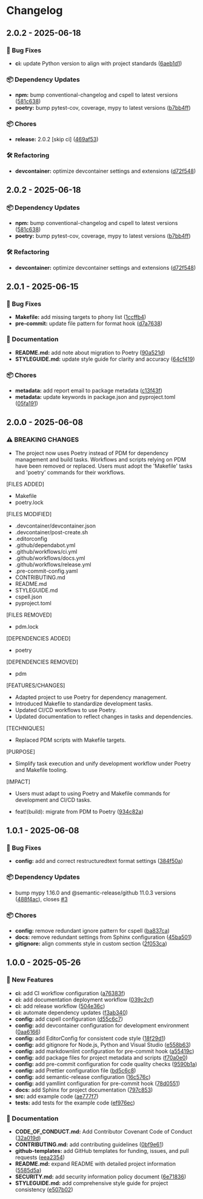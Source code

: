 # Changelog

## 2.0.2 - 2025-06-18
### 🐞 Bug Fixes

* **ci:** update Python version to align with project standards ([6aeb1d1](https://github.com/Jekwwer/python-workspace/commit/6aeb1d19a03dd244a1e02fb5cf70a4d2107887d2))

### 📦 Dependency Updates

* **npm:** bump conventional-changelog and cspell to latest versions ([581c638](https://github.com/Jekwwer/python-workspace/commit/581c638c42d051f1075ea9877826473428026126))
* **poetry:** bump pytest-cov, coverage, mypy to latest versions ([b7bb4ff](https://github.com/Jekwwer/python-workspace/commit/b7bb4ff8aae4b661f9950085f788bd0f39227025))

### 📦 Chores

* **release:** 2.0.2 [skip ci] ([469af53](https://github.com/Jekwwer/python-workspace/commit/469af538b7e9a166fc35c043898169c1a82d9dad))

### 🛠️ Refactoring

* **devcontainer:** optimize devcontainer settings and extensions ([d72f548](https://github.com/Jekwwer/python-workspace/commit/d72f5485535b383fcc94bafb464e2ab35c530eb0))

## 2.0.2 - 2025-06-18
### 📦 Dependency Updates

* **npm:** bump conventional-changelog and cspell to latest versions ([581c638](https://github.com/Jekwwer/python-workspace/commit/581c638c42d051f1075ea9877826473428026126))
* **poetry:** bump pytest-cov, coverage, mypy to latest versions ([b7bb4ff](https://github.com/Jekwwer/python-workspace/commit/b7bb4ff8aae4b661f9950085f788bd0f39227025))

### 🛠️ Refactoring

* **devcontainer:** optimize devcontainer settings and extensions ([d72f548](https://github.com/Jekwwer/python-workspace/commit/d72f5485535b383fcc94bafb464e2ab35c530eb0))

## 2.0.1 - 2025-06-15
### 🐞 Bug Fixes

* **Makefile:** add missing targets to phony list ([1ccffb4](https://github.com/Jekwwer/python-workspace/commit/1ccffb4101024b5954f088e8d5516476856311d4))
* **pre-commit:** update file pattern for format hook ([d7a7638](https://github.com/Jekwwer/python-workspace/commit/d7a76382b1cb51f4bcfb0e57b5c2bd033a7b4b43))

### 📖 Documentation

* **README.md:** add note about migration to Poetry ([90a521d](https://github.com/Jekwwer/python-workspace/commit/90a521d26fae9f3902ec754e9d849b581995e10a))
* **STYLEGUIDE.md:** update style guide for clarity and accuracy ([64cf419](https://github.com/Jekwwer/python-workspace/commit/64cf419e2f3355fb5c8130beb2d35ae39bedaced))

### 📦 Chores

* **metadata:** add report email to package metadata ([c13f43f](https://github.com/Jekwwer/python-workspace/commit/c13f43fc7e37d2738c96f8d8b3648d10f6d808c0))
* **metadata:** update keywords in package.json and pyproject.toml ([05fa191](https://github.com/Jekwwer/python-workspace/commit/05fa191b3aded8614ccc16e11d903a59fb734dd4))

## 2.0.0 - 2025-06-08
### ⚠ BREAKING CHANGES

* The project now uses Poetry instead of PDM for dependency management and build tasks. Workflows and scripts relying on PDM have been removed or replaced. Users must adopt the 'Makefile' tasks and 'poetry' commands for their workflows.

[FILES ADDED]
 - Makefile
 - poetry.lock

[FILES MODIFIED]
 - .devcontainer/devcontainer.json
 - .devcontainer/post-create.sh
 - .editorconfig
 - .github/dependabot.yml
 - .github/workflows/ci.yml
 - .github/workflows/docs.yml
 - .github/workflows/release.yml
 - .pre-commit-config.yaml
 - CONTRIBUTING.md
 - README.md
 - STYLEGUIDE.md
 - cspell.json
 - pyproject.toml

[FILES REMOVED]
 - pdm.lock

[DEPENDENCIES ADDED]
 - poetry

[DEPENDENCIES REMOVED]
 - pdm

[FEATURES/CHANGES]
 - Adapted project to use Poetry for dependency management.
 - Introduced Makefile to standardize development tasks.
 - Updated CI/CD workflows to use Poetry.
 - Updated documentation to reflect changes in tasks and dependencies.

[TECHNIQUES]
 - Replaced PDM scripts with Makefile targets.

[PURPOSE]
 - Simplify task execution and unify development workflow under Poetry and Makefile tooling.

[IMPACT]
 - Users must adapt to using Poetry and Makefile commands for development and CI/CD tasks.

* feat!(build): migrate from PDM to Poetry ([934c82a](https://github.com/Jekwwer/python-workspace/commit/934c82a92eacd9c3fec501bc5f4dea9d6a61fc25))

## 1.0.1 - 2025-06-08
### 🐞 Bug Fixes

* **config:** add and correct restructuredtext format settings ([384f50a](https://github.com/Jekwwer/python-workspace/commit/384f50aad1583722f909b5a29155078fe37aa995))

### 📦 Dependency Updates

* bump mypy 1.16.0 and @semantic-release/github 11.0.3 versions ([488f4ac](https://github.com/Jekwwer/python-workspace/commit/488f4ac78844da5d9307ee13acb6791b8b53f979)), closes [#3](https://github.com/Jekwwer/python-workspace/issues/3)

### 📦 Chores

* **config:** remove redundant ignore pattern for cspell ([ba837ca](https://github.com/Jekwwer/python-workspace/commit/ba837ca57541c810948046ce8d9a03210cc50cf6))
* **docs:** remove redundant settings from Sphinx configuration ([45ba501](https://github.com/Jekwwer/python-workspace/commit/45ba501a0696fd5fef245e9ee3e0553c4827ca97))
* **gitignore:** align comments style in custom section ([2f053ca](https://github.com/Jekwwer/python-workspace/commit/2f053ca6510900c51412eb0c78d956b9ff198a1c))

## 1.0.0 - 2025-05-26
### 🚀 New Features

* **ci:** add CI workflow configuration ([a76383f](https://github.com/Jekwwer/python-workspace/commit/a76383f2b269651b9531960565baecbb5da8ab2d))
* **ci:** add documentation deployment workflow ([039c2cf](https://github.com/Jekwwer/python-workspace/commit/039c2cf535ca7f7917d5a5319418624872b4bccb))
* **ci:** add release workflow ([504e36c](https://github.com/Jekwwer/python-workspace/commit/504e36c46094fc2a9c6e36ae24325d31b0ce884a))
* **ci:** automate dependency updates ([f3ab340](https://github.com/Jekwwer/python-workspace/commit/f3ab3408958d79b7aa9eb4d922833b2e9f4a65ec))
* **config:** add cspell configuration ([d55c6c7](https://github.com/Jekwwer/python-workspace/commit/d55c6c70fd7d25cfdab1712e8a5c875233e6ca30))
* **config:** add devcontainer configuration for development environment ([0aa6166](https://github.com/Jekwwer/python-workspace/commit/0aa6166438c3f6d2e6187c018aeed5976e5e9e93))
* **config:** add EditorConfig for consistent code style ([18f29d1](https://github.com/Jekwwer/python-workspace/commit/18f29d1cf3c33e76aa4da7a4a8fb752f2507de52))
* **config:** add gitignore for Node.js, Python and Visual Studio ([e558b63](https://github.com/Jekwwer/python-workspace/commit/e558b638773015b30a74fd30977f7c53c59a86ea))
* **config:** add markdownlint configuration for pre-commit hook ([a55419c](https://github.com/Jekwwer/python-workspace/commit/a55419c0f4dda79a2155d0e66c440048b8cbda5d))
* **config:** add package files for project metadata and scripts ([f70a0e0](https://github.com/Jekwwer/python-workspace/commit/f70a0e0114104f6ca65539b8e6b6e25a5961b8e2))
* **config:** add pre-commit configuration for code quality checks ([9590b1a](https://github.com/Jekwwer/python-workspace/commit/9590b1a7a8027d7dd2b493288438ab5ce1f0e891))
* **config:** add Prettier configuration file ([bd5c6c8](https://github.com/Jekwwer/python-workspace/commit/bd5c6c86a3eb6bf82e0d9423bb1901ef842e8743))
* **config:** add semantic-release configuration ([16c576c](https://github.com/Jekwwer/python-workspace/commit/16c576cf10b7f334d419e6cf9acf81515bb11139))
* **config:** add yamllint configuration for pre-commit hook ([78d0551](https://github.com/Jekwwer/python-workspace/commit/78d0551ba62ffd2d88ddaa3215fb0c1a190ee834))
* **docs:** add Sphinx for project documentation ([797c853](https://github.com/Jekwwer/python-workspace/commit/797c85340efef7f5eb492a130dfe66f6c92da5ae))
* **src:** add example code ([ae777f7](https://github.com/Jekwwer/python-workspace/commit/ae777f70a249ec99d69eeeb8a7ca3aeaef24a106))
* **tests:** add tests for the example code ([ef976ec](https://github.com/Jekwwer/python-workspace/commit/ef976ec49fd4a01faa7a16f3cc12e493a2c2dff1))

### 📖 Documentation

* **CODE_OF_CONDUCT.md:** Add Contributor Covenant Code of Conduct ([32a019d](https://github.com/Jekwwer/python-workspace/commit/32a019db2c42871f1de57b95ce5a6b412cb8385d))
* **CONTRIBUTING.md:** add contributing guidelines ([0bf9e61](https://github.com/Jekwwer/python-workspace/commit/0bf9e610f6ae3a9444c44b3ad75448b19ca2ffff))
* **github-templates:** add GitHub templates for funding, issues, and pull requests ([eea2354](https://github.com/Jekwwer/python-workspace/commit/eea2354503541e7856c21c83179e2cd581b9ea61))
* **README.md:** expand README with detailed project information ([5585d5a](https://github.com/Jekwwer/python-workspace/commit/5585d5a2ea404292317c7dded35776da905a267a))
* **SECURITY.md:** add security information policy document ([6e71836](https://github.com/Jekwwer/python-workspace/commit/6e7183611651bb94b880d0ef9a40b2456526f31f))
* **STYLEGUIDE.md:** add comprehensive style guide for project consistency ([e507b02](https://github.com/Jekwwer/python-workspace/commit/e507b021cc635225f4990d6ae593e99fdb5a4893))
